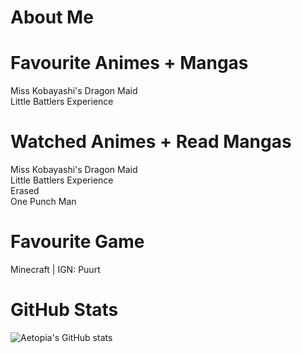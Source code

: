 # About Me
# Favourite Animes + Mangas

Miss Kobayashi's Dragon Maid   
Little Battlers Experience

# Watched Animes + Read Mangas

Miss Kobayashi's Dragon Maid     
Little Battlers Experience   
Erased   
One Punch Man   

# Favourite Game
Minecraft | IGN: Puurt
# GitHub Stats
![Aetopia's GitHub stats](https://github-readme-stats.vercel.app/api?username=Aetopia)
